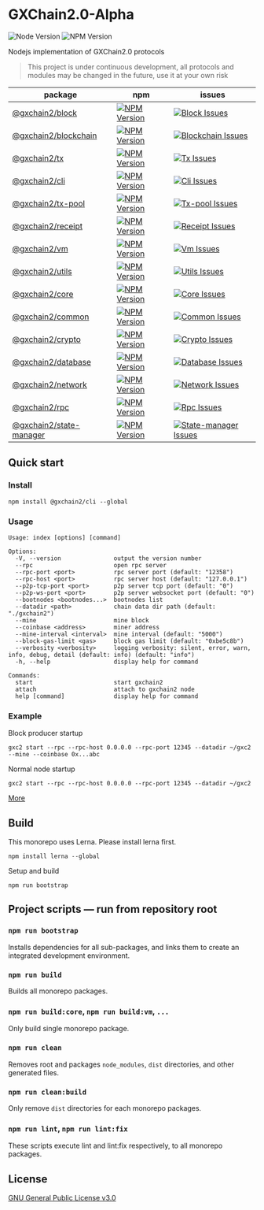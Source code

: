# GXChain2.0-Alpha

![Node Version](https://img.shields.io/badge/node-%e2%89%a5v14.0.0-blue)
![NPM Version](https://img.shields.io/badge/npm-%E2%89%A5v6.0.0-blue)

Nodejs implementation of GXChain2.0 protocols

> This project is under continuous development, all protocols and modules may be changed in the future, use it at your own risk

| package                                          | npm                                                                | issues                                                                    |
| ------------------------------------------------ | ------------------------------------------------------------------ | ------------------------------------------------------------------------- |
| [@gxchain2/block][block-package]                 | [![NPM Version][block-npm-version]][block-npm-url]                 | [![Block Issues][block-issues]][block-issues-url]                         |
| [@gxchain2/blockchain][blockchain-package]       | [![NPM Version][blockchain-npm-version]][blockchain-npm-url]       | [![Blockchain Issues][blockchain-issues]][blockchain-issues-url]          |
| [@gxchain2/tx][tx-package]                       | [![NPM Version][tx-npm-version]][tx-npm-url]                       | [![Tx Issues][tx-issues]][tx-issues-url]                                  |
| [@gxchain2/cli][cli-package]                     | [![NPM Version][cli-npm-version]][cli-npm-url]                     | [![Cli Issues][cli-issues]][cli-issues-url]                               |
| [@gxchain2/tx-pool][tx-pool-package]             | [![NPM Version][tx-pool-npm-version]][tx-pool-npm-url]             | [![Tx-pool Issues][tx-pool-issues]][tx-pool-issues-url]                   |
| [@gxchain2/receipt][receipt-package]             | [![NPM Version][receipt-npm-version]][receipt-npm-url]             | [![Receipt Issues][receipt-issues]][receipt-issues-url]                   |
| [@gxchain2/vm][vm-package]                       | [![NPM Version][vm-npm-version]][vm-npm-url]                       | [![Vm Issues][vm-issues]][vm-issues-url]                                  |
| [@gxchain2/utils][utils-package]                 | [![NPM Version][utils-npm-version]][utils-npm-url]                 | [![Utils Issues][utils-issues]][utils-issues-url]                         |
| [@gxchain2/core][core-package]                   | [![NPM Version][core-npm-version]][core-npm-url]                   | [![Core Issues][core-issues]][core-issues-url]                            |
| [@gxchain2/common][common-package]               | [![NPM Version][common-npm-version]][common-npm-url]               | [![Common Issues][common-issues]][common-issues-url]                      |
| [@gxchain2/crypto][crypto-package]               | [![NPM Version][crypto-npm-version]][crypto-npm-url]               | [![Crypto Issues][crypto-issues]][crypto-issues-url]                      |
| [@gxchain2/database][database-package]           | [![NPM Version][database-npm-version]][database-npm-url]           | [![Database Issues][database-issues]][database-issues-url]                |
| [@gxchain2/network][network-package]             | [![NPM Version][network-npm-version]][network-npm-url]             | [![Network Issues][network-issues]][network-issues-url]                   |
| [@gxchain2/rpc][rpc-package]                     | [![NPM Version][rpc-npm-version]][rpc-npm-url]                     | [![Rpc Issues][rpc-issues]][rpc-issues-url]                               |
| [@gxchain2/state-manager][state-manager-package] | [![NPM Version][state-manager-npm-version]][state-manager-npm-url] | [![State-manager Issues][state-manager-issues]][state-manager-issues-url] |

## Quick start

### Install

```
npm install @gxchain2/cli --global
```

### Usage

```
Usage: index [options] [command]

Options:
  -V, --version               output the version number
  --rpc                       open rpc server
  --rpc-port <port>           rpc server port (default: "12358")
  --rpc-host <port>           rpc server host (default: "127.0.0.1")
  --p2p-tcp-port <port>       p2p server tcp port (default: "0")
  --p2p-ws-port <port>        p2p server websocket port (default: "0")
  --bootnodes <bootnodes...>  bootnodes list
  --datadir <path>            chain data dir path (default: "./gxchain2")
  --mine                      mine block
  --coinbase <address>        miner address
  --mine-interval <interval>  mine interval (default: "5000")
  --block-gas-limit <gas>     block gas limit (default: "0xbe5c8b")
  --verbosity <verbosity>     logging verbosity: silent, error, warn, info, debug, detail (default: info) (default: "info")
  -h, --help                  display help for command

Commands:
  start                       start gxchain2
  attach                      attach to gxchain2 node
  help [command]              display help for command
```

### Example

Block producer startup

```
gxc2 start --rpc --rpc-host 0.0.0.0 --rpc-port 12345 --datadir ~/gxc2 --mine --coinbase 0x...abc
```

Normal node startup

```
gxc2 start --rpc --rpc-host 0.0.0.0 --rpc-port 12345 --datadir ~/gxc2
```

[More](./packages/gxchain-cli)

## Build

This monorepo uses Lerna. Please install lerna first.

```
npm install lerna --global
```

Setup and build

```
npm run bootstrap
```

## Project scripts — run from repository root

### `npm run bootstrap`

Installs dependencies for all sub-packages, and links them to create an integrated development environment.

### `npm run build`

Builds all monorepo packages.

### `npm run build:core`, `npm run build:vm`, `...`

Only build single monorepo package.

### `npm run clean`

Removes root and packages `node_modules`, `dist` directories, and other generated files.

### `npm run clean:build`

Only remove `dist` directories for each monorepo packages.

### `npm run lint`, `npm run lint:fix`

These scripts execute lint and lint:fix respectively, to all monorepo packages.

## License

[GNU General Public License v3.0](https://www.gnu.org/licenses/gpl-3.0.en.html)

[block-package]: ./packages/gxchain-block
[block-npm-version]: https://img.shields.io/npm/v/@gxchain2/block
[block-npm-url]: https://www.npmjs.org/package/@gxchain2/block
[block-issues]: https://img.shields.io/github/issues/gxchain/gxchain2/package:%20block?label=issues
[block-issues-url]: https://github.com/gxchain/gxchain2/issues?q=is%3Aopen+is%3Aissue+label%3A"package%3A+block"
[blockchain-package]: ./packages/gxchain-blockchain
[blockchain-npm-version]: https://img.shields.io/npm/v/@gxchain2/blockchain
[blockchain-npm-url]: https://www.npmjs.org/package/@gxchain2/blockchain
[blockchain-issues]: https://img.shields.io/github/issues/gxchain/gxchain2/package:%20blockchain?label=issues
[blockchain-issues-url]: https://github.com/gxchain/gxchain2/issues?q=is%3Aopen+is%3Aissue+label%3A"package%3A+blockchain"
[tx-package]: ./packages/gxchain-tx
[tx-npm-version]: https://img.shields.io/npm/v/@gxchain2/tx
[tx-npm-url]: https://www.npmjs.org/package/@gxchain2/tx
[tx-issues]: https://img.shields.io/github/issues/gxchain/gxchain2/package:%20tx?label=issues
[tx-issues-url]: https://github.com/gxchain/gxchain2/issues?q=is%3Aopen+is%3Aissue+label%3A"package%3A+tx"
[cli-package]: ./packages/gxchain-cli
[cli-npm-version]: https://img.shields.io/npm/v/@gxchain2/cli
[cli-npm-url]: https://www.npmjs.org/package/@gxchain2/cli
[cli-issues]: https://img.shields.io/github/issues/gxchain/gxchain2/package:%20cli?label=issues
[cli-issues-url]: https://github.com/gxchain/gxchain2/issues?q=is%3Aopen+is%3Aissue+label%3A"package%3A+cli"
[tx-pool-package]: ./packages/gxchain-tx-pool
[tx-pool-npm-version]: https://img.shields.io/npm/v/@gxchain2/tx-pool
[tx-pool-npm-url]: https://www.npmjs.org/package/@gxchain2/tx-pool
[tx-pool-issues]: https://img.shields.io/github/issues/gxchain/gxchain2/package:%20tx-pool?label=issues
[tx-pool-issues-url]: https://github.com/gxchain/gxchain2/issues?q=is%3Aopen+is%3Aissue+label%3A"package%3A+tx-pool"
[receipt-package]: ./packages/gxchain-receipt
[receipt-npm-version]: https://img.shields.io/npm/v/@gxchain2/receipt
[receipt-npm-url]: https://www.npmjs.org/package/@gxchain2/receipt
[receipt-issues]: https://img.shields.io/github/issues/gxchain/gxchain2/package:%20receipt?label=issues
[receipt-issues-url]: https://github.com/gxchain/gxchain2/issues?q=is%3Aopen+is%3Aissue+label%3A"package%3A+receipt"
[vm-package]: ./packages/gxchain-vm
[vm-npm-version]: https://img.shields.io/npm/v/@gxchain2/vm
[vm-npm-url]: https://www.npmjs.org/package/@gxchain2/vm
[vm-issues]: https://img.shields.io/github/issues/gxchain/gxchain2/package:%20vm?label=issues
[vm-issues-url]: https://github.com/gxchain/gxchain2/issues?q=is%3Aopen+is%3Aissue+label%3A"package%3A+vm"
[utils-package]: ./packages/gxchain-utils
[utils-npm-version]: https://img.shields.io/npm/v/@gxchain2/utils
[utils-npm-url]: https://www.npmjs.org/package/@gxchain2/utils
[utils-issues]: https://img.shields.io/github/issues/gxchain/gxchain2/package:%20utils?label=issues
[utils-issues-url]: https://github.com/gxchain/gxchain2/issues?q=is%3Aopen+is%3Aissue+label%3A"package%3A+utils"
[core-package]: ./packages/gxchain-core
[core-npm-version]: https://img.shields.io/npm/v/@gxchain2/core
[core-npm-url]: https://www.npmjs.org/package/@gxchain2/core
[core-issues]: https://img.shields.io/github/issues/gxchain/gxchain2/package:%20core?label=issues
[core-issues-url]: https://github.com/gxchain/gxchain2/issues?q=is%3Aopen+is%3Aissue+label%3A"package%3A+core"
[common-package]: ./packages/gxchain-common
[common-npm-version]: https://img.shields.io/npm/v/@gxchain2/common
[common-npm-url]: https://www.npmjs.org/package/@gxchain2/common
[common-issues]: https://img.shields.io/github/issues/gxchain/gxchain2/package:%20common?label=issues
[common-issues-url]: https://github.com/gxchain/gxchain2/issues?q=is%3Aopen+is%3Aissue+label%3A"package%3A+common"
[crypto-package]: ./packages/gxchain-crypto
[crypto-npm-version]: https://img.shields.io/npm/v/@gxchain2/crypto
[crypto-npm-url]: https://www.npmjs.org/package/@gxchain2/crypto
[crypto-issues]: https://img.shields.io/github/issues/gxchain/gxchain2/package:%20crypto?label=issues
[crypto-issues-url]: https://github.com/gxchain/gxchain2/issues?q=is%3Aopen+is%3Aissue+label%3A"package%3A+crypto"
[database-package]: ./packages/gxchain-database
[database-npm-version]: https://img.shields.io/npm/v/@gxchain2/database
[database-npm-url]: https://www.npmjs.org/package/@gxchain2/database
[database-issues]: https://img.shields.io/github/issues/gxchain/gxchain2/package:%20database?label=issues
[database-issues-url]: https://github.com/gxchain/gxchain2/issues?q=is%3Aopen+is%3Aissue+label%3A"package%3A+database"
[network-package]: ./packages/gxchain-network
[network-npm-version]: https://img.shields.io/npm/v/@gxchain2/network
[network-npm-url]: https://www.npmjs.org/package/@gxchain2/network
[network-issues]: https://img.shields.io/github/issues/gxchain/gxchain2/package:%20network?label=issues
[network-issues-url]: https://github.com/gxchain/gxchain2/issues?q=is%3Aopen+is%3Aissue+label%3A"package%3A+network"
[rpc-package]: ./packages/gxchain-rpc
[rpc-npm-version]: https://img.shields.io/npm/v/@gxchain2/rpc
[rpc-npm-url]: https://www.npmjs.org/package/@gxchain2/rpc
[rpc-issues]: https://img.shields.io/github/issues/gxchain/gxchain2/package:%20rpc?label=issues
[rpc-issues-url]: https://github.com/gxchain/gxchain2/issues?q=is%3Aopen+is%3Aissue+label%3A"package%3A+rpc"
[state-manager-package]: ./packages/gxchain-state-manager
[state-manager-npm-version]: https://img.shields.io/npm/v/@gxchain2/state-manager
[state-manager-npm-url]: https://www.npmjs.org/package/@gxchain2/state-manager
[state-manager-issues]: https://img.shields.io/github/issues/gxchain/gxchain2/package:%20state-manager?label=issues
[state-manager-issues-url]: https://github.com/gxchain/gxchain2/issues?q=is%3Aopen+is%3Aissue+label%3A"package%3A+state-manager"
